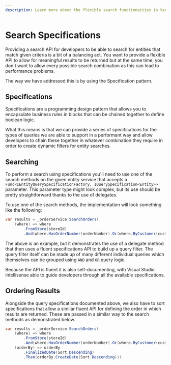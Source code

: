 ```yaml
---
description: Learn more about the flexible search functionaities in Vendr.
---
```


# Search Specifications

Providing a search API for developers to be able to search for entities that match given criteria is a bit of a balancing act. You want to provide a flexible API to allow for meaningful results to be returned but at the same time, you don't want to allow every possible search combination as this can lead to performance problems.

The way we have addressed this is by using the Specification pattern.

## Specifications

Specifications are a programming design pattern that allows you to encapsulate business rules in blocks that can be chained together to define boolean logic.

What this means is that we can provide a series of specifications for the types of queries we are able to support in a performant way and allow developers to chain these together in whatever combination they require in order to create dynamic filters for entity searches.

## Searching

To perform a search using specifications you'll need to use one of the search methods on the given entity service that accepts a `Func<IEntityQuerySpecificationFactory, IQuerySpecification<Entity>>` parameter. This parameter type might look complex, but its use should be pretty straightforward thanks to the use of delegates.

To use one of the search methods, the implementation will look something like the following:

```csharp
var results = _orderService.SearchOrders(
    (where) => where
        .FromStore(storeId)
        .And(where.HasOrderNumber(orderNumber).Or(where.ByCustomer(customerEmail))))
```

The above is an example, but it demonstrates the use of a delegate method that then uses a fluent specifications API to build up a query filter. The query filter itself can be made up of many different individual queries which themselves can be grouped using `AND` and `OR` query logic.

Because the API is fluent it is also self-documenting, with Visual Studio intellisense able to guide developers through all the available specifications.

## Ordering Results

Alongside the query specifications documented above, we also have to sort specifications that allow a similar fluent API for defining the order in which results are returned. These are passed in a similar way to the search methods as demonstrated below.

```csharp
var results = _orderService.SearchOrders(
    (where) => where
        .FromStore(storeId)
        .And(where.HasOrderNumber(orderNumber).Or(where.ByCustomer(customerEmail))),
    (orderBy) => orderBy
        .FinalizedDate(Sort.Descending)
        .Then(orderBy.CreateDate(Sort.Descending)))
```
